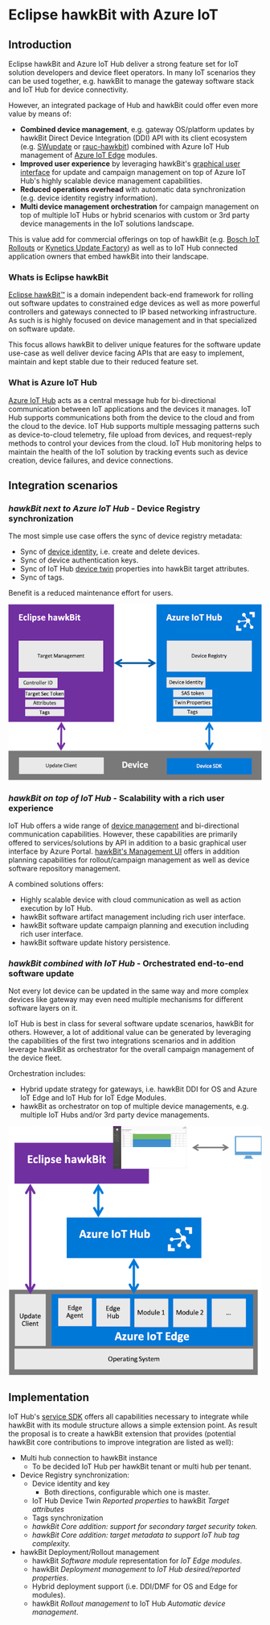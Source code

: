 # Eclipse hawkBit with Azure IoT

## Introduction

Eclipse hawkBit and Azure IoT Hub deliver a strong feature set for IoT solution developers and device fleet operators. In many IoT scenarios they can be used together, e.g. hawkBit to manage the gateway software stack and IoT Hub for device connectivity.

However, an integrated package of Hub and hawkBit could offer even more value by means of:

- **Combined device management**, e.g. gateway OS/platform updates by hawkBit Direct Device Integration (DDI) API with its client ecosystem (e.g. [SWupdate](https://github.com/sbabic/swupdate) or [rauc-hawkbit](https://github.com/rauc/rauc-hawkbit)) combined with Azure IoT Hub management of [Azure IoT Edge](https://docs.microsoft.com/en-us/azure/iot-edge/) modules.
- **Improved user experience** by leveraging hawkBit's [graphical user interface](https://www.eclipse.org/hawkbit/ui/) for update and campaign management on top of Azure IoT Hub's highly scalable device management capabilities.
- **Reduced operations overhead** with automatic data synchronization (e.g. device identity registry information).
- **Multi device management orchestration** for campaign management on top of multiple IoT Hubs or hybrid scenarios with custom or 3rd party device managements in the IoT solutions landscape.

This is value add for commercial offerings on top of hawkBit (e.g. [Bosch IoT Rollouts](https://www.bosch-iot-suite.com/rollouts) or [Kynetics Update Factory](https://www.kynetics.com/iot-platform-update-factory)) as well as to IoT Hub connected application owners that embed hawkBit into their landscape.

### Whats is Eclipse hawkBit

[Eclipse hawkBit™](https://www.eclipse.org/hawkbit/) is a domain independent back-end framework for rolling out software updates to constrained edge devices as well as more powerful controllers and gateways connected to IP based networking infrastructure. As such is is highly focused on device management and in that specialized on software update.

This focus allows hawkBit to deliver unique features for the software update use-case as well deliver device facing APIs that are easy to implement, maintain and kept stable due to their reduced feature set.

### What is Azure IoT Hub

[Azure IoT Hub](https://docs.microsoft.com/en-us/azure/iot-hub/) acts as a central message hub for bi-directional communication between IoT applications and the devices it manages. IoT Hub supports communications both from the device to the cloud and from the cloud to the device. IoT Hub supports multiple messaging patterns such as device-to-cloud telemetry, file upload from devices, and request-reply methods to control your devices from the cloud. IoT Hub monitoring helps to maintain the health of the IoT solution by tracking events such as device creation, device failures, and device connections.

## Integration scenarios

### _hawkBit next to Azure IoT Hub_ - Device Registry synchronization

The most simple use case offers the sync of device registry metadata:

- Sync of [device identity](https://docs.microsoft.com/en-us/azure/iot-hub/iot-hub-devguide-identity-registry), i.e. create and delete devices.
- Sync of device authentication keys.
- Sync of IoT Hub [device twin](https://docs.microsoft.com/en-us/azure/iot-hub/iot-hub-devguide-device-twins) properties into hawkBit target attributes.
- Sync of tags.

Benefit is a reduced maintenance effort for users.

![Device Registry synchronization](graphics/RegistrySync.png)

### _hawkBit on top of IoT Hub_ - Scalability with a rich user experience

IoT Hub offers a wide range of [device management](https://docs.microsoft.com/en-us/azure/iot-hub/iot-hub-device-management-overview) and bi-directional communication capabilities. However, these capabilities are primarily offered to services/solutions by API in addition to a basic graphical user interface by Azure Portal. [hawkBit's Management UI](https://www.eclipse.org/hawkbit/ui/) offers in addition planning capabilities for rollout/campaign management as well as device software repository management.

A combined solutions offers:

- Highly scalable device with cloud communication as well as action execution by IoT Hub.
- hawkBit software artifact management including rich user interface.
- hawkBit software update campaign planning and execution including rich user interface.
- hawkBit software update history persistence.

### _hawkBit combined with IoT Hub_ - Orchestrated end-to-end software update

Not every Iot device can be updated in the same way and more complex devices like gateway may even need multiple mechanisms for different software layers on it.

IoT Hub is best in class for several software update scenarios, hawkBit for others. However, a lot of additional value can be generated by leveraging the capabilities of the first two integrations scenarios and in addition leverage hawkBit as orchestrator for the overall campaign management of the device fleet.

Orchestration includes:

- Hybrid update strategy for gateways, i.e. hawkBit DDI for OS and Azure IoT Edge and IoT Hub for IoT Edge Modules.
- hawkBit as orchestrator on top of multiple device managements, e.g. multiple IoT Hubs and/or 3rd party device managements.

![Orchestrated End-to-End software update](graphics/End2EndUpdate.png)

## Implementation

IoT Hub's [service SDK](https://github.com/Azure/azure-iot-sdk-java) offers all capabilities necessary to integrate while hawkBit with its module structure allows a simple extension point. As result the proposal is to create a hawkBit extension that provides (potential hawkBit core contributions to improve integration are listed as well):

- Multi hub connection to hawkBit instance
  - To be decided IoT Hub per hawkBit tenant or multi hub per tenant.
- Device Registry synchronization:
  - Device identity and key
    - Both directions, configurable which one is master.
  - IoT Hub Device Twin _Reported properties_ to hawkBit _Target attributes_
  - Tags synchronization
  - _hawkBit Core addition: support for secondary target security token._
  - _hawkBit Core addition: target metadata to support IoT hub tag complexity._
- hawkBit Deployment/Rollout management
  - hawkBit _Software module_ representation for _IoT Edge modules_.
  - hawkBit _Deployment management_ to _IoT Hub desired/reported properties_.
  - Hybrid deployment support (i.e. DDI/DMF for OS and Edge for modules).
  - hawkBit _Rollout management_ to IoT Hub _Automatic device management_.
